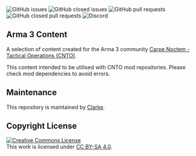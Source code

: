 <!--- CNTO GitHub Repository README file -->

![GitHub issues](https://img.shields.io/github/issues-raw/JamesTheClarke/arma-content?color=red&style=flat-square) ![GitHub closed issues](https://img.shields.io/github/issues-closed-raw/JamesTheClarke/arma-content?color=brightgreen&style=flat-square) ![GitHub pull requests](https://img.shields.io/github/issues-pr-raw/JamesTheClarke/arma-content?color=red&style=flat-square) ![GitHub closed pull requests](https://img.shields.io/github/issues-pr-closed-raw/JamesTheClarke/arma-content?url=<https://discord.com/channels/154907081256730624>?color=brightgreen&style=flat-square) ![Discord](https://img.shields.io/discord/154907081256730624?color=%235865F2&label=Discord&logo=Discord&logoColor=ffffff&style=flat-square)


## Arma 3 Content <!--- Repository name with short description of the repo and, if available, link to the wiki -->

A selection of content created for the Arma 3 community [Carpe Noctem - Tactical Operations (CNTO)](https://www.carpenoctem.co/).

This content intended to be utilised with CNTO mod repositories. Please check mod dependencies to avoid errors.


## Maintenance <!--- Who is responsible for this repository (entire branch / branch member / community member) with link to the GitHub team / profile -->

This repository is maintained by [Clarke](https://github.com/JamesTheClarke).

## Copyright License

[![Creative Commons License](https://i.creativecommons.org/l/by-sa/4.0/88x31.png)](http://creativecommons.org/licenses/by-sa/4.0/)\
This work is licensed under [CC BY-SA 4.0](http://creativecommons.org/licenses/by-sa/4.0).
